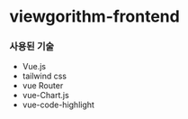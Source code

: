 # viewgorithm-frontend

### 사용된 기술
- Vue.js
- tailwind css
- vue Router
- vue-Chart.js
- vue-code-highlight
